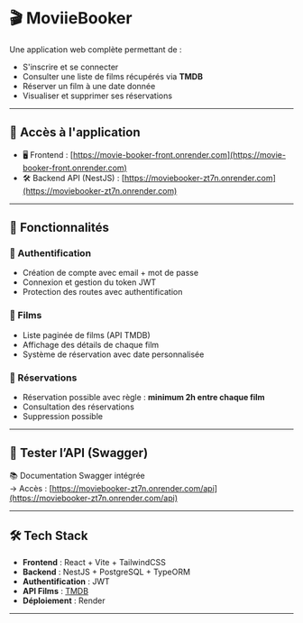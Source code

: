 # 🎬 MoviieBooker

Une application web complète permettant de :
- S'inscrire et se connecter
- Consulter une liste de films récupérés via **TMDB**
- Réserver un film à une date donnée
- Visualiser et supprimer ses réservations

---

## 🔗 Accès à l'application

- 🖥️ Frontend : [https://movie-booker-front.onrender.com](https://movie-booker-front.onrender.com)
- 🛠️ Backend API (NestJS) : [https://moviebooker-zt7n.onrender.com](https://moviebooker-zt7n.onrender.com)

---

## 📌 Fonctionnalités

### 🔐 Authentification
- Création de compte avec email + mot de passe
- Connexion et gestion du token JWT
- Protection des routes avec authentification

### 🎥 Films
- Liste paginée de films (API TMDB)
- Affichage des détails de chaque film
- Système de réservation avec date personnalisée

### 📅 Réservations
- Réservation possible avec règle : **minimum 2h entre chaque film**
- Consultation des réservations
- Suppression possible

---

## 🧪 Tester l’API (Swagger)

📚 Documentation Swagger intégrée  
→ Accès : [https://moviebooker-zt7n.onrender.com/api](https://moviebooker-zt7n.onrender.com/api)

---

## 🛠️ Tech Stack

- **Frontend** : React + Vite + TailwindCSS
- **Backend** : NestJS + PostgreSQL + TypeORM
- **Authentification** : JWT
- **API Films** : [TMDB](https://www.themoviedb.org/)
- **Déploiement** : Render

---